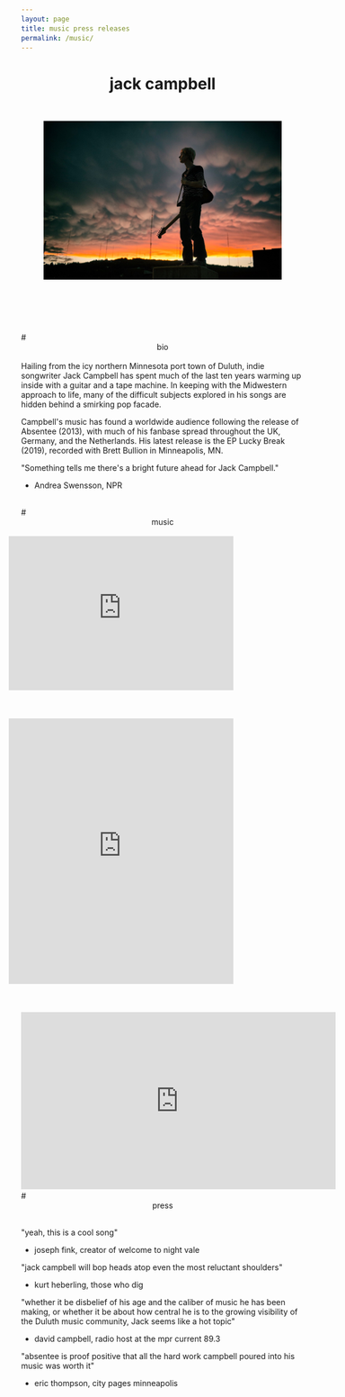 ```yaml
---
layout: page
title: music press releases
permalink: /music/
---
```

# <center> jack campbell </center> 
<br>

<figure>
  <img class="col center" style="margin-bottom:10%;" src="/img/prof_pic.jpg">
</figure>

<br>
<br>
# <center> bio </center> 
<br>
Hailing from the icy northern Minnesota port town of Duluth, indie songwriter
Jack Campbell has spent much of the last ten years warming up inside with
a guitar and a tape machine. In keeping with the Midwestern approach to life,
many of the difficult subjects explored in his songs are hidden behind a smirking
pop facade.

Campbell's music has found a worldwide audience following the release of 
Absentee (2013), with much of his fanbase spread throughout the UK, Germany,
and the Netherlands. His latest release is the EP Lucky Break (2019), recorded
with Brett Bullion in Minneapolis, MN.

"Something tells me there's a bright future ahead for Jack Campbell."
- Andrea Swensson, NPR

<br>
# <center> music </center>
<br>


<iframe style="border: 0; width: 400px; height: 274px; float: right; margin-left: 25%; margin-right: 25%; margin-bottom: 10%;" src="https://bandcamp.com/EmbeddedPlayer/album=3033148406/size=large/bgcol=333333/linkcol=0f91ff/artwork=small/transparent=true/" seamless><a href="https://jackcampbell.bandcamp.com/album/lucky-break">Lucky Break</a></iframe>


<iframe style="border: 0; width: 400px; height: 472px; float: right; margin-left: 25%; margin-right: 25%; margin-bottom: 10%;" src="https://bandcamp.com/EmbeddedPlayer/album=75804434/size=large/bgcol=333333/linkcol=0f91ff/artwork=small/transparent=true/" seamless><a href="http://jackcampbell.bandcamp.com/album/jack-campbell">Jack Campbell</a></iframe>


<iframe width="560" height="315" src="https://www.youtube.com/embed/zlvF7JVtYmg" frameborder="0" allow="accelerometer; autoplay; encrypted-media; gyroscope; picture-in-picture" allowfullscreen></iframe>

<br>
# <center> press </center>
<br>

"yeah, this is a cool song"
- joseph fink, creator of welcome to night vale

"jack campbell will bop heads atop even the most reluctant shoulders"
- kurt heberling, those who dig

"whether it be disbelief of his age and the caliber of music he has been making,
or whether it be about how central he is to the growing visibility of the Duluth 
music community, Jack seems like a hot topic"
- david campbell, radio host at the mpr current 89.3

"absentee is proof positive that all the hard work campbell poured into his music
was worth it"
- eric thompson, city pages minneapolis
